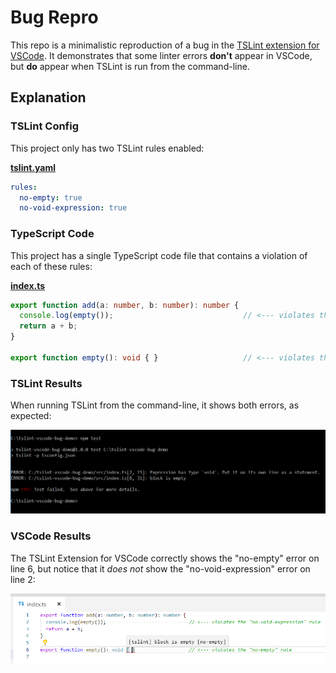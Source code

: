 Bug Repro
==============================
This repo is a minimalistic reproduction of a bug in the [TSLint extension for VSCode](https://marketplace.visualstudio.com/items?itemName=eg2.tslint).  It demonstrates that some linter errors **don't** appear in VSCode, but **do** appear when TSLint is run from the command-line.

Explanation
-------------------------

### TSLint Config
This project only has two TSLint rules enabled:

[**tslint.yaml**](tslint.yaml)

```yaml
rules:
  no-empty: true
  no-void-expression: true
```


### TypeScript Code
This project has a single TypeScript code file that contains a violation of each of these rules:

[**index.ts**](src/index.ts)

```typescript
export function add(a: number, b: number): number {
  console.log(empty());                             // <--- violates the "no-void-expression" rule
  return a + b;
}

export function empty(): void { }                   // <--- violates the "no-empty" rule
```


### TSLint Results
When running TSLint from the command-line, it shows both errors, as expected:

![screenshot](img/cli-screenshot.png)


### VSCode Results
The TSLint Extension for VSCode correctly shows the "no-empty" error on line 6, but notice that it _does not_ show the "no-void-expression" error on line 2:

![screenshot](img/vscode-screenshot.png)
